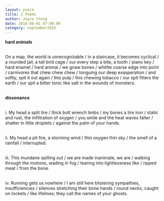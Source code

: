 ```yaml
---
layout: piece
title: 2 Poems
author: Joyce Chong
date: 2016-08-01 07:00:00
category: september2015
---
```

<b>hard animals</b></br></br>

On a map, the world is unrecognizable / in a staircase, it becomes cyclical / a rounded jail, a tall bird cage / our every step a bite, a tooth / piano key / hard enamel / hard animal / we gnaw bones / whittle coarse edge into point / carnivores that chew chew chew / tonguing our deep exasperation / and softly, spit it out again / this pulp / this chewing tobacco / our spit filters the earth / our spit a bitter tonic like salt in the wounds of monsters.</br></br>

<b>dissonance</b></br></br>

i. My head a split tire / thick bolt wrench limbs / my bones a tire iron / static and rust, the infiltration of oxygen / you smile and the heat waves falter / shatter in little droplets / against the palm of your hands.</br></br>

ii. My head a pit fire, a storming wind / thin oxygen thin sky / the smell of a rainfall / interrupted.</br></br>

iii. This mundane spilling out / we are made inanimate, we are / walking through the motions,  wading in fog / tearing into lightlessness like / ripped meat / from the bone.</br></br>

iv. Running gets us nowhere / I am still   here   blistering sympathies, insufficiencies / silences stretching their bone hands / round necks, caught on lockets / like lifelines; they call the names of your ghosts.